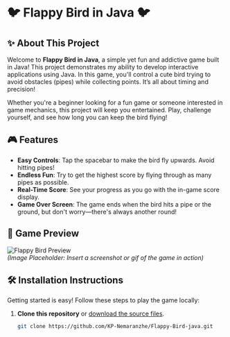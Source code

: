 # 🐦 **Flappy Bird in Java** 🐦

## ✨ **About This Project**
Welcome to **Flappy Bird in Java**, a simple yet fun and addictive game built in Java! This project demonstrates my ability to develop interactive applications using Java. In this game, you'll control a cute bird trying to avoid obstacles (pipes) while collecting points. It’s all about timing and precision!

Whether you're a beginner looking for a fun game or someone interested in game mechanics, this project will keep you entertained. Play, challenge yourself, and see how long you can keep the bird flying!

## 🎮 **Features**
- **Easy Controls**: Tap the spacebar to make the bird fly upwards. Avoid hitting pipes!
- **Endless Fun**: Try to get the highest score by flying through as many pipes as possible.
- **Real-Time Score**: See your progress as you go with the in-game score display.
- **Game Over Screen**: The game ends when the bird hits a pipe or the ground, but don't worry—there's always another round!

## 📸 **Game Preview**

![Flappy Bird Preview](https://via.placeholder.com/800x400.png?text=Flappy+Bird+Preview)  
*(Image Placeholder: Insert a screenshot or gif of the game in action)*

## 🛠️ **Installation Instructions**
Getting started is easy! Follow these steps to play the game locally:

1. **Clone this repository** or [download the source files](#).
   ```bash
   git clone https://github.com/KP-Nemaranzhe/Flappy-Bird-java.git
